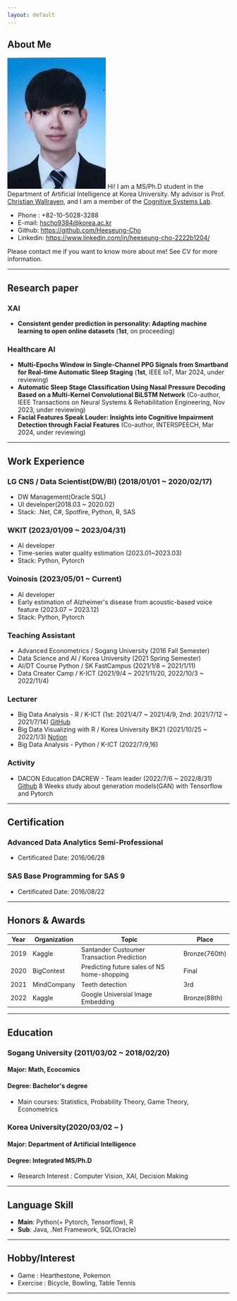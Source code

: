 ```yaml
---
layout: default
---
```


## About Me

<img class="profile-picture" src="profile.jpg">
Hi! I am a MS/Ph.D student in the Department of Artificial Intelligence at Korea University. My advisor is Prof. <a href="https://scholar.google.com/citations?hl=en&user=VJuuzLwAAAAJ">Christian Wallraven</a>, and I am a member of the <a href="http://cogsys.korea.ac.kr/Cognitive_Systems.html">Cognitive Systems Lab</a>. 

- Phone : +82-10-5028-3288
- E-mail: hscho9384@korea.ac.kr
- Github: https://github.com/Heeseung-Cho
- Linkedin: https://www.linkedin.com/in/heeseung-cho-2222b1204/

Please contact me if you want to know more about me!  See CV for more information.

 <!-- This is a jekyll based resume template. You can find the full source code on [GitHub] --> 
 <!-- (https://github.com/bk2dcradle/researcher) -->


---

## Research paper

### XAI
- **Consistent gender prediction in personality: Adapting machine learning to open online datasets** (**1st**, on proceeding)

### Healthcare AI
- **Multi-Epochs Window in Single-Channel PPG Signals from Smartband for Real-time Automatic Sleep Staging** (**1st**, IEEE IoT, Mar 2024, under reviewing)
- **Automatic Sleep Stage Classification Using Nasal Pressure Decoding Based on a Multi-Kernel Convolutional BiLSTM Network** (Co-author, IEEE Transactions on Neural Systems & Rehabilitation Engineering, Nov 2023, under reviewing)
- **Facial Features Speak Louder: Insights into Cognitive Impairment Detection through Facial Features** (Co-author, INTERSPEECH, Mar 2024, under reviewing)


---

## Work Experience

### LG CNS / Data Scientist(DW/BI) (2018/01/01 ~ 2020/02/17)
- DW Management(Oracle SQL)
- UI developer(2018.03 ~ 2020.02)
- Stack: .Net, C#, Spotfire, Python, R, SAS

### WKIT (2023/01/09 ~ 2023/04/31)
- AI developer
- Time-series water quality estimation (2023.01~2023.03)
- Stack: Python, Pytorch

### Voinosis (2023/05/01 ~ Current)
- AI developer
- Early estimation of Alzheimer's disease from acoustic-based voice feature (2023.07 ~ 2023.12)
- Stack: Python, Pytorch

### Teaching Assistant
- Advanced Econometrics / Sogang University (2016 Fall Semester)
- Data Science and AI / Korea University (2021 Spring Semester)
- AI/DT Course Python / SK FastCampus (2021/1/8 ~ 2021/1/11)
- Data Creater Camp / K-ICT (2021/9/4 ~ 2021/11/20, 2022/10/3 ~ 2022/11/4)


### Lecturer
- Big Data Analysis - R / K-ICT (1st: 2021/4/7 ~ 2021/4/9, 2nd: 2021/7/12 ~ 2021/7/14) [GitHub](https://github.com/Heeseung-Cho/R_MiddleClass)
- Big Data Visualizing with R / Korea University BK21 (2021/10/25 ~ 2022/1/3) [Notion](https://working-sheet-166.notion.site/KUPT-R-7c837826fdad4d378588da56a066dd5e)
- Big Data Analysis - Python / K-ICT (2022/7/9,16)


### Activity
- DACON Education DACREW - Team leader (2022/7/6 ~ 2022/8/31) [Github](https://github.com/Heeseung-Cho/DACrew3_PoliceAndThief)
  8 Weeks study about generation models(GAN) with Tensorflow and Pytorch
  
  
---

## Certification

### Advanced Data Analytics Semi-Professional 
- Certificated Date: 2016/06/28

### SAS Base Programming for SAS 9
- Certificated Date: 2016/08/22

---

## Honors & Awards

|Year|Organization|Topic|Place|  
|:-----:|-------|----|----|
|2019| Kaggle | Santander Custoumer Transaction Prediction | Bronze(760th) |
|2020| BigContest | Predicting future sales of NS home-shopping | Final |
|2021| MindCompany | Teeth detection | 3rd |
|2022| Kaggle | Google Universial Image Embedding | Bronze(88th) |

---

## Education
### Sogang University (2011/03/02 ~ 2018/02/20)
#### Major: Math, Ecocomics
#### Degree: Bachelor's degree
- Main courses: Statistics, Probability Theory, Game Theory, Econometrics

### Korea University(2020/03/02 ~ )
#### Major: Department of Artificial Intelligence 
#### Degree: Integrated MS/Ph.D 
- Research Interest : Computer Vision, XAI, Decision Making

---

## Language Skill
- **Main**: Python(+ Pytorch, Tensorflow), R
- **Sub**: Java, .Net Framework, SQL(Oracle)

---

## Hobby/Interest
- Game : Hearthestone, Pokemon
- Exercise : Bicycle, Bowling, Table Tennis
 
---
 <!-- This is a [link](http://google.com). Something *italics* and something **bold**.-->
 <!-- Here is a horizontal rule --- -->
 <!-- Here is a blockquote> To a great mind, nothing is little -->
